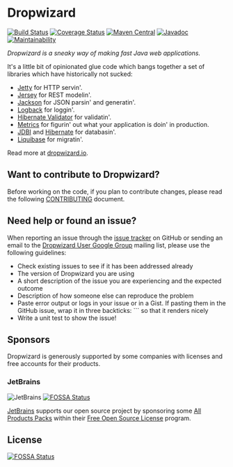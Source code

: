 Dropwizard
==========
[![Build Status](https://travis-ci.org/dropwizard/dropwizard.svg?branch=master)](https://travis-ci.org/dropwizard/dropwizard)
[![Coverage Status](https://coveralls.io/repos/github/dropwizard/dropwizard/badge.svg?branch=master)](https://coveralls.io/github/dropwizard/dropwizard?branch=master)
[![Maven Central](https://maven-badges.herokuapp.com/maven-central/io.dropwizard/dropwizard-core/badge.svg)](https://maven-badges.herokuapp.com/maven-central/io.dropwizard/dropwizard-core/)
[![Javadoc](http://javadoc-badge.appspot.com/io.dropwizard/dropwizard-core.svg)](http://www.javadoc.io/doc/io.dropwizard/dropwizard-core)
[![Maintainability](https://api.codeclimate.com/v1/badges/11a16ea08c8b5499e2b9/maintainability)](https://codeclimate.com/github/dropwizard/dropwizard/maintainability)

*Dropwizard is a sneaky way of making fast Java web applications.*

It's a little bit of opinionated glue code which bangs together a set of libraries which have
historically not sucked:

* [Jetty](http://www.eclipse.org/jetty/) for HTTP servin'.
* [Jersey](https://jersey.github.io/) for REST modelin'.
* [Jackson](https://github.com/FasterXML/jackson) for JSON parsin' and generatin'.
* [Logback](http://logback.qos.ch/) for loggin'.
* [Hibernate Validator](http://hibernate.org/validator/) for validatin'.
* [Metrics](http://metrics.dropwizard.io) for figurin' out what your application is doin' in production.
* [JDBI](http://www.jdbi.org) and [Hibernate](http://www.hibernate.org/orm/) for databasin'.
* [Liquibase](http://www.liquibase.org/) for migratin'.

Read more at [dropwizard.io](http://www.dropwizard.io).

Want to contribute to Dropwizard?
---
Before working on the code, if you plan to contribute changes, please read the following [CONTRIBUTING](CONTRIBUTING.md) document.

Need help or found an issue?
---
When reporting an issue through the [issue tracker](https://github.com/dropwizard/dropwizard/issues?state=open)
on GitHub or sending an email to the
[Dropwizard User Google Group](https://groups.google.com/forum/#!forum/dropwizard-user)
mailing list, please use the following guidelines:

* Check existing issues to see if it has been addressed already
* The version of Dropwizard you are using
* A short description of the issue you are experiencing and the expected outcome
* Description of how someone else can reproduce the problem
* Paste error output or logs in your issue or in a Gist. If pasting them in the GitHub
issue, wrap it in three backticks: ```  so that it renders nicely
* Write a unit test to show the issue!

Sponsors
--------

Dropwizard is generously supported by some companies with licenses and free accounts for their products.

### JetBrains

![JetBrains](docs/source/about/jetbrains.png)
[![FOSSA Status](https://app.fossa.io/api/projects/git%2Bgithub.com%2Fipropper%2Fdropwizard.svg?type=shield)](https://app.fossa.io/projects/git%2Bgithub.com%2Fipropper%2Fdropwizard?ref=badge_shield)

[JetBrains](https://www.jetbrains.com/) supports our open source project by sponsoring some [All Products Packs](https://www.jetbrains.com/products.html) within their [Free Open Source License](https://www.jetbrains.com/buy/opensource/) program.


## License
[![FOSSA Status](https://app.fossa.io/api/projects/git%2Bgithub.com%2Fipropper%2Fdropwizard.svg?type=large)](https://app.fossa.io/projects/git%2Bgithub.com%2Fipropper%2Fdropwizard?ref=badge_large)